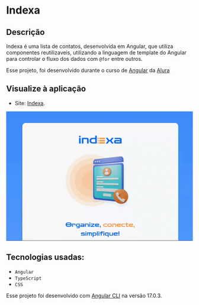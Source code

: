 # Indexa

## Descrição

Indexa é uma lista de contatos, desenvolvida em Angular, que utiliza componentes reutilizaveis, utilizando a linguagem de template do Angular para controlar o fluxo dos dados com `@for` entre outros.

Esse projeto, foi desenvolvido durante o curso de [Angular](https://cursos.alura.com.br/course/angular-aplicacao-web-componentes-linguagem-template-cli) da [Alura](https://www.alura.com.br/)

## Visualize à aplicação

- Site: [Indexa](https://indexa-nine.vercel.app/).

<img src="src/assets/view.gif" alt="Gif da aplicação rodando" />

## Tecnologias usadas:

- `Angular`
- `TypeScript`
- `CSS`

Esse projeto foi desenvolvido com [Angular CLI](https://github.com/angular/angular-cli) na versão 17.0.3.
